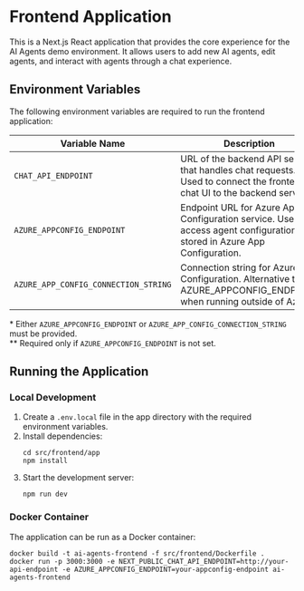 # Frontend Application

This is a Next.js React application that provides the core experience for the AI Agents demo environment. It allows users to add new AI agents, edit agents, and interact with agents through a chat experience.

## Environment Variables

The following environment variables are required to run the frontend application:

| Variable Name | Description | Required |
|---------------|-------------|----------|
| `CHAT_API_ENDPOINT` | URL of the backend API service that handles chat requests. Used to connect the frontend chat UI to the backend service. | Yes |
| `AZURE_APPCONFIG_ENDPOINT` | Endpoint URL for Azure App Configuration service. Used to access agent configurations stored in Azure App Configuration. | Yes* |
| `AZURE_APP_CONFIG_CONNECTION_STRING` | Connection string for Azure App Configuration. Alternative to AZURE_APPCONFIG_ENDPOINT when running outside of Azure. | No** |

\* Either `AZURE_APPCONFIG_ENDPOINT` or `AZURE_APP_CONFIG_CONNECTION_STRING` must be provided.  
\** Required only if `AZURE_APPCONFIG_ENDPOINT` is not set.

## Running the Application

### Local Development

1. Create a `.env.local` file in the app directory with the required environment variables.
2. Install dependencies:
   ```
   cd src/frontend/app
   npm install
   ```
3. Start the development server:
   ```
   npm run dev
   ```

### Docker Container

The application can be run as a Docker container:

```
docker build -t ai-agents-frontend -f src/frontend/Dockerfile .
docker run -p 3000:3000 -e NEXT_PUBLIC_CHAT_API_ENDPOINT=http://your-api-endpoint -e AZURE_APPCONFIG_ENDPOINT=your-appconfig-endpoint ai-agents-frontend
```